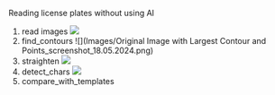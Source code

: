 Reading license plates without using AI

1. read images
![](train_1/CIN20356.jpg)  
2. find_contours
![](Images/Original Image with Largest Contour and Points_screenshot_18.05.2024.png)    
3. straighten
![](Images/1.jpg)    
4. detect_chars
![](Images/1.jpg)    
5. compare_with_templates
